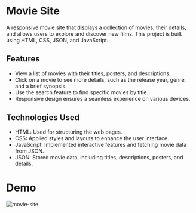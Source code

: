# Movie Site

A responsive movie site that displays a collection of movies, their details, and allows users to explore and discover new films. This project is built using HTML, CSS, JSON, and JavaScript.

## Features

- View a list of movies with their titles, posters, and descriptions.
- Click on a movie to see more details, such as the release year, genre, and a brief synopsis.
- Use the search feature to find specific movies by title.
- Responsive design ensures a seamless experience on various devices.

## Technologies Used

- HTML: Used for structuring the web pages.
- CSS: Applied styles and layouts to enhance the user interface.
- JavaScript: Implemented interactive features and fetching movie data from JSON.
- JSON: Stored movie data, including titles, descriptions, posters, and details.

# Demo
![movie-site](https://github.com/Ashfaq080/movie-site/assets/145708932/a9f670dc-ac34-45cb-a5c6-8d11e50d59af)
